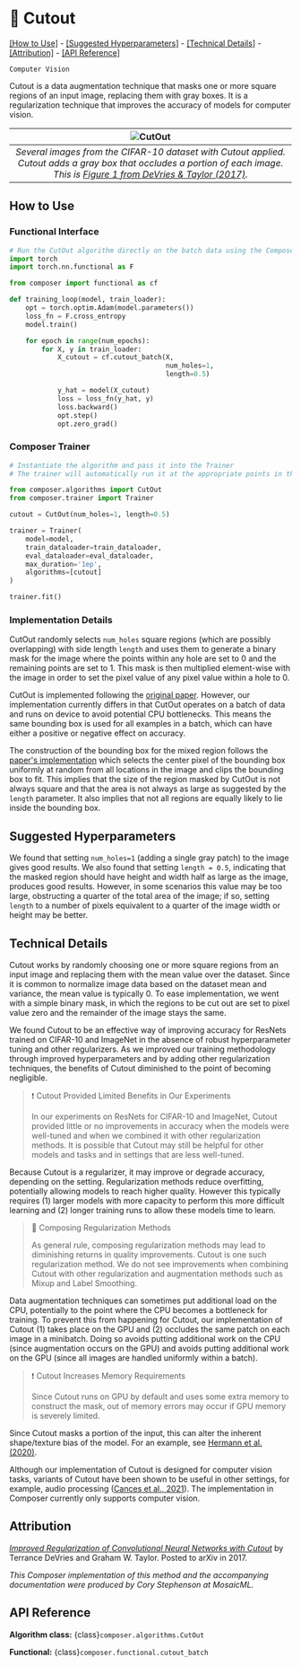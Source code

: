 # 🎃 Cutout

[\[How to Use\]](#how-to-use) - [\[Suggested Hyperparameters\]](#suggested-hyperparameters) - [\[Technical Details\]](#technical-details) - [\[Attribution\]](#attribution) - [\[API Reference\]](#api-reference)

`Computer Vision`

Cutout is a data augmentation technique that masks one or more square regions of an input image, replacing them with gray boxes.
It is a regularization technique that improves the accuracy of models for computer vision.

| ![CutOut](https://storage.googleapis.com/docs.mosaicml.com/images/methods/cutout.png) |
|:--:
|*Several images from the CIFAR-10 dataset with Cutout applied. Cutout adds a gray box that occludes a portion of each image. This is [Figure 1 from DeVries & Taylor (2017)](https://arxiv.org/abs/1708.04552).*|

## How to Use

### Functional Interface

```python
# Run the CutOut algorithm directly on the batch data using the Composer functional API
import torch
import torch.nn.functional as F

from composer import functional as cf

def training_loop(model, train_loader):
    opt = torch.optim.Adam(model.parameters())
    loss_fn = F.cross_entropy
    model.train()

    for epoch in range(num_epochs):
        for X, y in train_loader:
            X_cutout = cf.cutout_batch(X,
                                       num_holes=1,
                                       length=0.5)

            y_hat = model(X_cutout)
            loss = loss_fn(y_hat, y)
            loss.backward()
            opt.step()
            opt.zero_grad()
```

### Composer Trainer

<!--pytest.mark.gpu-->
<!--
```python
from torch.utils.data import DataLoader
from tests.common import RandomClassificationDataset, SimpleModel

model = SimpleModel()
train_dataloader = DataLoader(RandomClassificationDataset())
eval_dataloader = DataLoader(RandomClassificationDataset())
```
-->
<!--pytest-codeblocks:cont-->
```python
# Instantiate the algorithm and pass it into the Trainer
# The trainer will automatically run it at the appropriate points in the training loop

from composer.algorithms import CutOut
from composer.trainer import Trainer

cutout = CutOut(num_holes=1, length=0.5)

trainer = Trainer(
    model=model,
    train_dataloader=train_dataloader,
    eval_dataloader=eval_dataloader,
    max_duration='1ep',
    algorithms=[cutout]
)

trainer.fit()
```

### Implementation Details

CutOut randomly selects `num_holes` square regions (which are possibly overlapping) with side length `length` and uses them to generate a binary mask for the image where the points within any hole are set to 0 and the remaining points are set to 1.
This mask is then multiplied element-wise with the image in order to set the pixel value of any pixel value within a hole to 0.

CutOut is implemented following the [original paper](https://arxiv.org/abs/1708.04552). However, our implementation currently differs in that CutOut operates on a batch of data and runs on device to avoid potential CPU bottlenecks.
This means the same bounding box is used for all examples in a batch, which can have either a positive or negative effect on accuracy.

The construction of the bounding box for the mixed region follows the [paper's implementation](https://github.com/uoguelph-mlrg/Cutout) which selects the center pixel of the bounding box uniformly at random from all locations in the image and clips the bounding box to fit. This implies that the size of the region masked by CutOut is not always square and that the area is not always as large as suggested by the `length` parameter. It also implies that not all regions are equally likely to lie inside the bounding box.

## Suggested Hyperparameters

We found that setting `num_holes=1` (adding a single gray patch) to the image gives good results. We also found that setting `length = 0.5`, indicating that the masked region should have height and width half as large as the image, produces good results. However, in some scenarios this value may be too large, obstructing a quarter of the total area of the image; if so, setting `length` to a number of pixels equivalent to a quarter of the image width or height may be better.

## Technical Details

Cutout works by randomly choosing one or more square regions from an input image and replacing them with the mean value over the dataset.
Since it is common to normalize image data based on the dataset mean and variance, the mean value is typically 0.
To ease implementation, we went with a simple binary mask, in which the regions to be cut out are set to pixel value zero and the remainder of the image stays the same.

We found Cutout to be an effective way of improving accuracy for ResNets trained on CIFAR-10 and ImageNet in the absence of robust hyperparameter tuning and other regularizers.
As we improved our training methodology through improved hyperparameters and by adding other regularization techniques, the benefits of Cutout diminished to the point of becoming negligible.

> ❗ Cutout Provided Limited Benefits in Our Experiments
>
> In our experiments on ResNets for CIFAR-10 and ImageNet, Cutout provided little or no improvements in accuracy when the models were well-tuned and when we combined it with other regularization methods.
> It is possible that Cutout may still be helpful for other models and tasks and in settings that are less well-tuned.

Because Cutout is a regularizer, it may improve or degrade accuracy, depending on the setting.
Regularization methods reduce overfitting, potentially allowing models to reach higher quality.
However this typically requires (1) larger models with more capacity to perform this more difficult learning and (2) longer training runs to allow these models time to learn.

> 🚧 Composing Regularization Methods
>
> As general rule, composing regularization methods may lead to diminishing returns in quality improvements. Cutout is one such regularization method. We do not see improvements when combining Cutout with other regularization and augmentation methods such as Mixup and Label Smoothing.

Data augmentation techniques can sometimes put additional load on the CPU, potentially to the point where the CPU becomes a bottleneck for training.
To prevent this from happening for Cutout, our implementation of Cutout (1) takes place on the GPU and (2) occludes the same patch on each image in a minibatch.
Doing so avoids putting additional work on the CPU (since augmentation occurs on the GPU) and avoids putting additional work on the GPU (since all images are handled uniformly within a batch).

> ❗ Cutout Increases Memory Requirements
>
> Since Cutout runs on GPU by default and uses some extra memory to construct the mask, out of memory errors may occur if GPU memory is severely limited.

Since Cutout masks a portion of the input, this can alter the inherent shape/texture bias of the model. For an example, see [Hermann et al. (2020)](https://arxiv.org/abs/1911.09071).

Although our implementation of Cutout is designed for computer vision tasks, variants of Cutout have been shown to be useful in other settings, for example, audio processing ([Cances et al., 2021](https://arxiv.org/abs/2102.08183)).
The implementation in Composer currently only supports computer vision.


## Attribution

[*Improved Regularization of Convolutional Neural Networks with Cutout*](https://arxiv.org/abs/1708.04552) by Terrance DeVries and Graham W. Taylor. Posted to arXiv in 2017.

*This Composer implementation of this method and the accompanying documentation were produced by Cory Stephenson at MosaicML.*

## API Reference

**Algorithm class:** {class}`composer.algorithms.CutOut`

**Functional:** {class}`composer.functional.cutout_batch`

